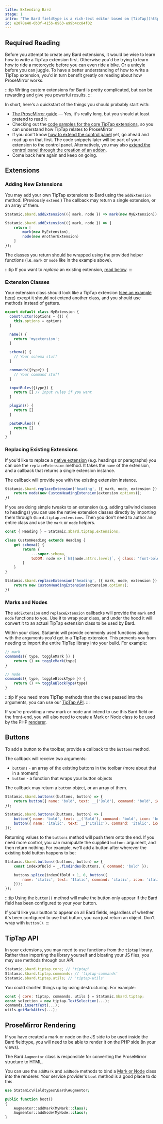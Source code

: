 ```yaml
---
title: Extending Bard
stage: 1
intro: "The Bard fieldtype is a rich-text editor based on [TipTap](https://tiptap.scrumpy.io/), which in turn is a Vue component that wraps around [ProseMirror](https://prosemirror.net/docs/guide/), which is robust JavaScript framework for building rich-text editors that _don't_ directly write HTML or rely on `contenteditable`, but rather a document model."
id: e2078e40-0b3f-415b-8963-e99b4cc84f02
---
```

## Required Reading

Before you attempt to create any Bard extensions, it would be wise to learn how to write a TipTap extension first. Otherwise you'd be trying to learn how to ride a motorcycle before you can even ride a bike. Or a unicyle before you can juggle. To have a better understanding of how to write a TipTap extension, you'd in turn benefit greatly on reading about how ProseMirror works.

:::tip
Writing custom extensions for Bard is pretty complicated, but can be rewarding and give you powerful results.
:::

In short, here's a quickstart of the things you should probably start with:

- [The ProseMirror guide](https://prosemirror.net/docs/guide/) — Yes, it's really long, but you should at least pretend to read it
- Checking out the [code samples for the core TipTap extensions](https://github.com/ueberdosis/tiptap/tree/v1/packages/tiptap-extensions), so you can understand how TipTap relates to ProseMirror
- If you don't know [how to extend the control panel](/extending/control-panel) yet, go ahead and read up on that first. The code snippets later will be part of your extension to the control panel. Alternatively, you may also [extend the control panel through the creation of an addon](/extending/addons).
- Come back here again and keep on going.

## Extensions

### Adding New Extensions

You may add your own TipTap extensions to Bard using the `addExtension` method. (Previously `extend`.) The callback may return a single extension, or an array of them.

``` js
Statamic.$bard.addExtension(({ mark, node }) => mark(new MyExtension));
```

``` js
Statamic.$bard.addExtension(({ mark, node }) => {
    return [
        mark(new MyExtension),
        node(new AnotherExtension)
    ]
});
```

The classes you return should be wrapped using the provided helper functions (i.e. `mark` or `node` like in the example above).

:::tip
If you want to _replace_ an existing extension, [read below](#replacing-existing-extensions).
:::

### Extension Classes

Your extension class should look like a TipTap extension ([see an example here](https://github.com/ueberdosis/tiptap/blob/v1/packages/tiptap-extensions/src/marks/Bold.js))
except it should not extend another class, and you should use methods instead of getters.

``` js
export default class MyExtension {
  constructor(options = {}) {
    this.options = options
  }

  name() {
    return 'myextension';
  }

  schema() {
    // Your schema stuff
  }

  commands({type}) {
    // Your command stuff
  }

  inputRules({type}) {
    return [] // Input rules if you want
  }

  plugins() {
    return []
  }

  pasteRules() {
    return []
  }
}
```

### Replacing Existing Extensions

If you'd like to replace a [native extension](https://github.com/ueberdosis/tiptap/tree/v1/packages/tiptap-extensions/src/nodes) (e.g. headings or paragraphs) you can use the `replaceExtension` method. It takes the `name` of the extension, and a callback that returns a single extension instance.

The callback will provide you with the existing extension instance.

```js
Statamic.$bard.replaceExtension('heading', ({ mark, node, extension }) => {
    return node(new CustomHeadingExtension(extension.options));
})
```

If you are doing simple tweaks to an extension (e.g. adding tailwind classes to headings) you can use the native extension classes directly by importing them through `$bard.tiptap.extensions`. Then you don't need to author an entire class and use the `mark` or `node` helpers.

```js
const { Heading } = Statamic.$bard.tiptap.extensions;

class CustomHeading extends Heading {
    get schema() {
        return {
            ...super.schema,
            toDOM: node => [`h${node.attrs.level}`, { class: 'font-bold' }, 0],
        }
    }
}

Statamic.$bard.replaceExtension('heading', ({ mark, node, extension }) => {
    return new CustomHeadingExtension(extension.options);
})
```


### Marks and Nodes

The `addExtension` and `replaceExtension` callbacks will provide the `mark` and `node` functions to you. Use it to wrap your class, and under the hood it will convert it to an actual TipTap extension class
to be used by Bard.

Within your class, Statamic will provide commonly used functions along with the arguments you'd get in a TipTap extension. This prevents you from needing to
import the entire TipTap library into your build. For example:

``` js
// mark
commands({ type, toggleMark }) {
    return () => toggleMark(type)
}

// node
commands({ type, toggleBlockType }) {
    return () => toggleBlockType(type)
}
```

:::tip
If you need more TipTap methods than the ones passed into the arguments, you can use our [TipTap API](#tiptap-api).
:::

If you're providing a new mark or node and intend to use this Bard field on the front-end, you will also need to create a Mark or Node class to be used by the PHP [renderer](#prosemirror-rendering).

## Buttons

To add a button to the toolbar, provide a callback to the `buttons` method.

The callback will receive two arguments:
- `buttons` - an array of the existing buttons in the toolbar (more about that in a moment)
- `button` - a function that wraps your button objects

The callback may return a `button` object, or an array of them.

``` js
Statamic.$bard.buttons((buttons, button) => {
    return button({ name: 'bold', text: __('Bold'), command: 'bold', icon: 'bold' });
});
```

``` js
Statamic.$bard.buttons((buttons, button) => [
    button({ name: 'bold', text: __('Bold'), command: 'bold', icon: 'bold' }),
    button({ name: 'italic', text: __('Italic'), command: 'italic', icon: 'italic' }),
]);
```

Returning values to the `buttons` method will push them onto the end. If you need more control, you can manipulate the supplied `buttons` argument, and then return nothing. For example, we'll add a button after wherever the existing bold button happens to be:

``` js
Statamic.$bard.buttons((buttons, button) => {
    const indexOfBold = _.findIndex(buttons, { command: 'bold' });

    buttons.splice(indexOfBold + 1, 0, button({
        name: 'italic', text: 'Italic', command: 'italic', icon: 'italic'
    }));
});
```

:::tip
Using the `button()` method will make the button only appear if the Bard field has been configured to your your button.

If you'd like your button to appear on all Bard fields, regardless of whether it's been configured to use that button, you can just return an object. Don't wrap with `button()`.
:::

## TipTap API

In your extensions, you may need to use functions from the `tiptap` library. Rather than importing the library yourself and bloating your JS files, you may use methods through our API.

``` js
Statamic.$bard.tiptap.core; // 'tiptap'
Statamic.$bard.tiptap.commands; // 'tiptap-commands'
Statamic.$bard.tiptap.utils; // 'tiptap-utils'
```

You could shorten things up by using destructuring. For example:

``` js
const { core: tiptap, commands, utils } = Statamic.$bard.tiptap;
const selection = new tiptap.TextSelection(...);
commands.insertText(...);
utils.getMarkAttrs(...);
```

## ProseMirror Rendering

If you have created a mark or node on the JS side to be used inside the Bard fieldtype, you will need to be able to render it on the PHP side (in your views).

The Bard `Augmentor` class is responsible for converting the ProseMirror structure to HTML.

You can use the `addMark` and `addNode` methods to bind a [Mark or Node](https://github.com/ueberdosis/prosemirror-to-html) class into the renderer. Your service provider's `boot` method
is a good place to do this.

``` php
use Statamic\Fieldtypes\Bard\Augmentor;

public function boot()
{
    Augmentor::addMark(MyMark::class);
    Augmentor::addNode(MyNode::class);
}
```
